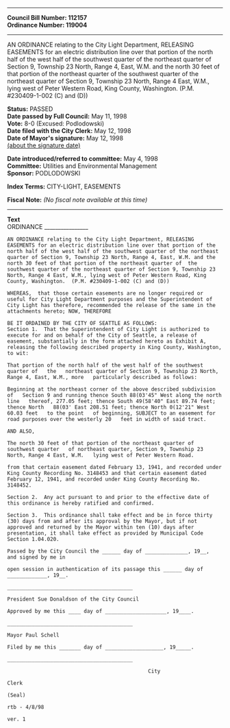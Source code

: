 * * * * *  
  
**Council Bill Number: [](#h0)[](#h2)112157**   
**Ordinance Number: 119004**  
  
* * * * *  
  
AN ORDINANCE relating to the City Light Department, RELEASING EASEMENTS for an electric distribution line over that portion of the north half of the west half of the southwest quarter of the northeast quarter of Section 9, Township 23 North, Range 4, East, W.M. and the north 30 feet of that portion of the northeast quarter of the southwest quarter of the northeast quarter of Section 9, Township 23 North, Range 4 East, W.M., lying west of Peter Western Road, King County, Washington. (P.M. \#230409-1-002 (C) and (D))  
  
**Status:** PASSED   
**Date passed by Full Council:** May 11, 1998   
**Vote:** 8-0 (Excused: Podlodowski)   
**Date filed with the City Clerk:** May 12, 1998   
**Date of Mayor's signature:** May 12, 1998   
[(about the signature date)](/~public/approvaldate.htm)   
  
  
**Date introduced/referred to committee:** May 4, 1998   
**Committee:** Utilities and Environmental Management   
**Sponsor:** PODLODOWSKI   
  
**Index Terms:** CITY-LIGHT, EASEMENTS  
  
**Fiscal Note:** *(No fiscal note available at this time)*  
  
* * * * *  
  
**Text**  
    ORDINANCE ________________  
  
    AN ORDINANCE relating to the City Light Department, RELEASING  
    EASEMENTS for an electric distribution line over that portion of the  
    north half of the west half of the southwest quarter of the northeast  
    quarter of Section 9, Township 23 North, Range 4, East, W.M. and the  
    north 30 feet of that portion of the northeast quarter of  the  
    southwest quarter of the northeast quarter of Section 9, Township 23  
    North, Range 4 East, W.M., lying west of Peter Western Road, King  
    County, Washington.  (P.M. #230409-1-002 (C) and (D))  
  
    WHEREAS,  that those certain easements are no longer required or  
    useful for City Light Department purposes and the Superintendent of  
    City Light has therefore, recommended the release of the same in the  
    attachments hereto; NOW, THEREFORE  
  
    BE IT ORDAINED BY THE CITY OF SEATTLE AS FOLLOWS:  
    Section 1.  That the Superintendent of City Light is authorized to  
    execute for and on behalf of the City of Seattle, a release of  
    easement, substantially in the form attached hereto as Exhibit A,  
    releasing the following described property in King County, Washington,  
    to wit:  
  
    That portion of the north half of the west half of the southwest  
    quarter of   the   northeast quarter of Section 9, Township 23 North,  
    Range 4, East, W.M., more   particularly described as follows:  
  
    Beginning at the northeast corner of the above described subdivision  
    of   Section 9 and running thence South 88(03'45" West along the north  
    line   thereof, 277.05 feet; thence South 49(58'40" East 89.74 feet;  
    thence North   88(03' East 208.51 feet; thence North 0(12'21" West  
    60.03 feet   to the point   of beginning, SUBJECT to an easement for  
    road purposes over the westerly 20   feet in width of said tract.  
  
    AND ALSO,  
  
    The north 30 feet of that portion of the northeast quarter of  
    southwest quarter   of northeast quarter, Section 9, Township 23  
    North, Range 4 East, W.M.   lying west of Peter Western Road.  
  
    from that certain easement dated February 13, 1941, and recorded under  
    King County Recording No. 3148453 and that certain easement dated  
    February 12, 1941, and recorded under King County Recording No.  
    3148452.  
  
    Section 2.  Any act pursuant to and prior to the effective date of  
    this ordinance is hereby ratified and confirmed.  
  
    Section 3.  This ordinance shall take effect and be in force thirty  
    (30) days from and after its approval by the Mayor, but if not  
    approved and returned by the Mayor within ten (10) days after  
    presentation, it shall take effect as provided by Municipal Code  
    Section 1.04.020.  
  
    Passed by the City Council the ______ day of ______________, 19__,  
    and signed by me in  
  
    open session in authentication of its passage this ______ day of  
    _____________, 19__.  
  
    _________________________________________  
  
    President Sue Donaldson of the City Council  
  
    Approved by me this ____ day of ____________________, 19____.  
  
    _________________________________________  
  
    Mayor Paul Schell  
  
    Filed by me this _______ day of ___________________, 19_____.  
  
    _________________________________________  
  
                                                  City  
  
    Clerk  
  
    (Seal)  
  
    rtb - 4/8/98  
  
    ver. 1  
